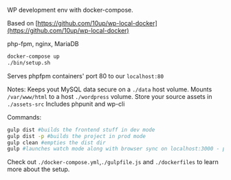 WP development env with docker-compose.

Based on [https://github.com/10up/wp-local-docker](https://github.com/10up/wp-local-docker)

php-fpm, nginx, MariaDB

```bash
docker-compose up
./bin/setup.sh
```

Serves phpfpm containers' port 80 to our `localhost:80`

Notes:
Keeps yout MySQL data secure on a `./data` host volume.
Mounts `/var/www/html` to a host `./wordpress` volume.
Store your source assets in `./assets-src`
Includes phpunit and wp-cli

Commands:
```bash
gulp dist #builds the frontend stuff in dev mode
gulp dist -p #builds the project in prod mode
gulp clean #empties the dist dir
gulp #launches watch mode along with browser sync on localhost:3000 - proxies localhost:80 to enable live reload etc
```

Check out `./docker-compose.yml`,`./gulpfile.js` and `./dockerfiles` to learn more about the setup.
